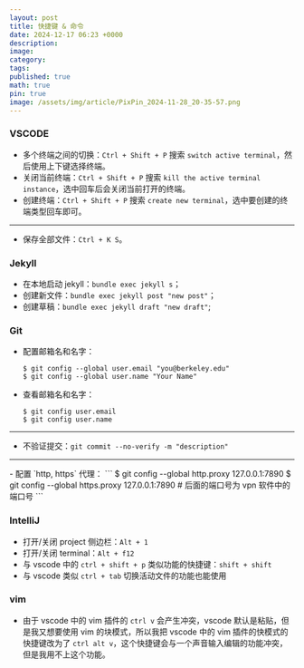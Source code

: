```yaml
---
layout: post
title: 快捷键 & 命令
date: 2024-12-17 06:23 +0000
description: 
image: 
category: 
tags: 
published: true
math: true
pin: true
image: /assets/img/article/PixPin_2024-11-28_20-35-57.png
---
```


### VSCODE

- 多个终端之间的切换：`Ctrl + Shift + P` 搜索 `switch active terminal`，然后使用上下键选择终端。
- 关闭当前终端：`Ctrl + Shift + P` 搜索 `kill the active terminal instance`，选中回车后会关闭当前打开的终端。
- 创建终端：`Ctrl + Shift + P` 搜索 `create new terminal`，选中要创建的终端类型回车即可。

<hr>

- 保存全部文件：`Ctrl + K S`。

### Jekyll

- 在本地启动 jekyll：`bundle exec jekyll s`；
- 创建新文件：`bundle exec jekyll post "new post"`；
- 创建草稿：`bundle exec jekyll draft "new draft"`;

### Git
- 配置邮箱名和名字：
  ```
  $ git config --global user.email "you@berkeley.edu"
  $ git config --global user.name "Your Name"
  ```
- 查看邮箱名和名字：
  ```
  $ git config user.email
  $ git config user.name
  ```

<hr>

- 不验证提交：`git commit --no-verify -m "description"`

<hr>
- 配置 `http, https` 代理：
  ```
  $ git config --global http.proxy 127.0.0.1:7890
  $ git config --global https.proxy 127.0.0.1:7890
  # 后面的端口号为 vpn 软件中的端口号
  ```

### IntelliJ

- 打开/关闭 project 侧边栏：`Alt + 1`
- 打开/关闭 terminal：`Alt + f12`
- 与 vscode 中的 `ctrl + shift + p` 类似功能的快捷键：`shift + shift`
- 与 vscode 类似 `ctrl + tab` 切换活动文件的功能也能使用

### vim

- 由于 vscode 中的 vim 插件的 `ctrl v` 会产生冲突，vscode 默认是粘贴，但是我又想要使用 vim 的块模式，所以我把 vscode 中的 vim 插件的快模式的快捷键改为了 `ctrl alt v`，这个快捷键会与一个声音输入编辑的功能冲突，但是我用不上这个功能。
